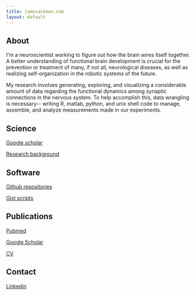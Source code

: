 ```yaml
---
title: jamesackman.com
layout: default
---
```



## About

I'm a neuroscientist working to figure out how the brain wires itself together. A better understanding of functional brain development is crucial for the prevention or treatment of many, if not all, neurological diseases, as well as realizing self-organization in the robotic systems of the future.

My research involves generating, exploring, and visualizing a considerable amount of data regarding the functional dynamics among synaptic connections in the nervous system. To help accomplish this, data wrangling is necessary-- writing R, matlab, python, and unix shell code to manage, assemble, and analyze measurements made in our experiments.

## Science

[Google scholar](http://scholar.google.com/citations?user=qtmtHEUAAAAJ&hl=en)

[Research background](/previous_research.html)

## Software

[Github repositories](https://github.com/ackman678?tab=repositories)

[Gist scripts](https://gist.github.com/ackman678)

## Publications

[Pubmed][pubmed]

[Google Scholar][gscholar]

[CV](/vita.md)

## Contact

[Linkedin][linkMe]     

[pubmed]: https://www.ncbi.nlm.nih.gov/pubmed/?term=(ackman+jb%5BAuthor%5D+OR+ackman+j%5BAuthor%5D)+AND+(yale%5BAffiliation%5D+OR+marseille%5BAffiliation%5D+OR+ferrara%5BAffiliation%5D+OR+connecticut%5BAffiliation%5D+OR+santa+cruz%5BAffiliation%5D)

[gscholar]: https://scholar.google.com/citations?user=qtmtHEUAAAAJ&hl

[linkMe]: https://www.linkedin.com/pub/james-ackman/3/152/bab

[twitterMe]: https://twitter.com/JamesAckman

